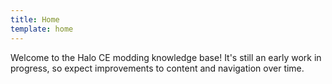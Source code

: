 ```yaml
---
title: Home
template: home
---
```


Welcome to the Halo CE modding knowledge base! It's still an early work in progress, so expect improvements to content and navigation over time.
